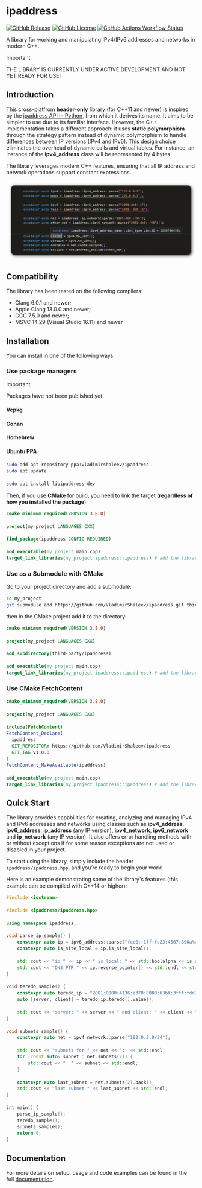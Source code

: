 # ipaddress

[![GitHub Release](https://img.shields.io/github/v/release/vladimirshaleev/ipaddress?sort=semver&display_name=tag)](https://github.com/VladimirShaleev/ipaddress/releases)
[![GitHub License](https://img.shields.io/github/license/vladimirshaleev/ipaddress)](https://github.com/VladimirShaleev/ipaddress/blob/main/LICENSE)
[![GitHub Actions Workflow Status](https://img.shields.io/github/actions/workflow/status/vladimirshaleev/ipaddress/tests.yml?branch=main&logo=github&label=tests)
](https://github.com/VladimirShaleev/ipaddress/actions/workflows/tests.yml)

A library for working and manipulating IPv4/IPv6 addresses and networks in modern C++.

> [!IMPORTANT]
> THE LIBRARY IS CURRENTLY UNDER ACTIVE DEVELOPMENT AND NOT YET READY FOR USE!

## Introduction

This cross-platfrom **header-only** library (for C++11 and newer) is inspired by the [ipaddress API in Python](https://docs.python.org/3.12/library/ipaddress.html), 
from which it derives its name. It aims to be simpler to use due to its familiar interface. However, the C++ implementation takes 
a different approach: it uses **static polymorphism** through the strategy pattern instead of dynamic polymorphism to handle 
differences between IP versions (IPv4 and IPv6). This design choice eliminates the overhead of dynamic calls and virtual tables. 
For instance, an instance of the **ipv4_address** class will be represented by 4 bytes.

The library leverages modern C++ features, ensuring that all IP address and network operations support constant expressions. 

![Constexpr](doc/img/constexpr.png "Errors are known at Compile Time")

## Compatibility

The library has been tested on the following compilers:

* Clang 6.0.1 and newer;
* Apple Clang 13.0.0 and newer;
* GCC 7.5.0 and newer;
* MSVC 14.29 (Visual Studio 16.11) and newer

## Installation

You can install in one of the following ways

### Use package managers

> [!IMPORTANT]
> Packages have not been published yet
> 
> #### Vcpkg
> 
> #### Conan
>
> #### Homebrew

#### Ubuntu PPA

```bash
sudo add-apt-repository ppa:vladimirshaleev/ipaddress
sudo apt update

sudo apt install libipaddress-dev
```

Then, if you use **CMake** for build, you need to link the target (**regardless of how you installed the package**):

```cmake
cmake_minimum_required(VERSION 3.8.0)

project(my_project LANGUAGES CXX)

find_package(ipaddress CONFIG REQUIRED)

add_executable(my_project main.cpp)
target_link_libraries(my_project ipaddress::ipaddress) # add the library to your target
```

### Use as a Submodule with CMake

Go to your project directory and add a submodule:

```bash
cd my_project
git submodule add https://github.com/VladimirShaleev/ipaddress.git third-party/ipaddress/
```
then in the CMake project add it to the directory:

```cmake
cmake_minimum_required(VERSION 3.8.0)

project(my_project LANGUAGES CXX)

add_subdirectory(third-party/ipaddress)

add_executable(my_project main.cpp)
target_link_libraries(my_project ipaddress::ipaddress) # add the library to your target
```

### Use CMake FetchContent

```cmake
cmake_minimum_required(VERSION 3.8.0)

project(my_project LANGUAGES CXX)

include(FetchContent)
FetchContent_Declare(
  ipaddress
  GIT_REPOSITORY https://github.com/VladimirShaleev/ipaddress
  GIT_TAG v1.0.0
)
FetchContent_MakeAvailable(ipaddress)

add_executable(my_project main.cpp)
target_link_libraries(my_project ipaddress::ipaddress) # add the library to your target
```

## Quick Start

The library provides capabilities for creating, analyzing and managing IPv4 and IPv6 addresses and networks using classes such 
as **ipv4_address**, **ipv6_address**, **ip_address** (any IP version), **ipv4_network**, **ipv6_network** and **ip_network** 
(any IP version). It also offers error handling methods with or without exceptions if for some reason exceptions are not used 
or disabled in your project.

To start using the library, simply include the header `ipaddress/ipaddress.hpp`, and you’re ready to begin your work!

Here is an example demonstrating some of the library's features (this example can be compiled with C++14 or higher):

```cpp
#include <iostream>

#include <ipaddress/ipaddress.hpp>

using namespace ipaddress;

void parse_ip_sample() {
    constexpr auto ip = ipv6_address::parse("fec0::1ff:fe23:4567:890a%eth2");
    constexpr auto is_site_local = ip.is_site_local();

    std::cout << "ip " << ip << " is local: " << std::boolalpha << is_site_local << std::endl;
    std::cout << "DNS PTR " << ip.reverse_pointer() << std::endl << std::endl;
}

void teredo_sample() {
    constexpr auto teredo_ip = "2001:0000:4136:e378:8000:63bf:3fff:fdd2"_ipv6;
    auto [server, client] = teredo_ip.teredo().value();

    std::cout << "server: " << server << " and client: " << client << " for " << teredo_ip << std::endl << std::endl;
}

void subnets_sample() {
    constexpr auto net = ipv4_network::parse("192.0.2.0/24");

    std::cout << "subnets for " << net << ':' << std::endl;
    for (const auto& subnet : net.subnets(2)) {
        std::cout << "  " << subnet << std::endl;
    }

    constexpr auto last_subnet = net.subnets(2).back();
    std::cout << "last subnet " << last_subnet << std::endl;
}

int main() {
    parse_ip_sample();
    teredo_sample();
    subnets_sample();
    return 0;
}
```

## Documentation

For more details on setup, usage and code examples can be found in the full [documentation](https://vladimirshaleev.github.io/ipaddress/).
